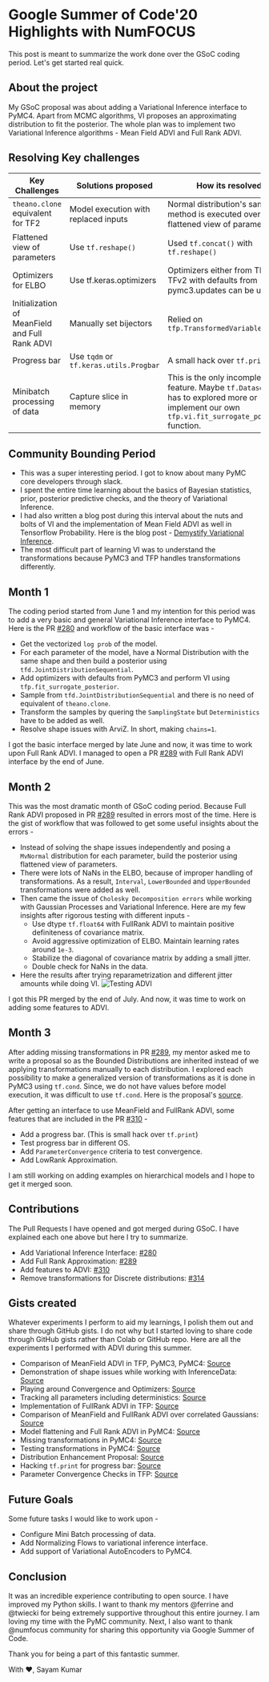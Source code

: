 # Google Summer of Code'20 Highlights with NumFOCUS

This post is meant to summarize the work done over the GSoC coding period. Let's get started real quick.

## About the project

My GSoC proposal was about adding a Variational Inference interface to PyMC4. Apart from MCMC algorithms, VI proposes an approximating distribution to fit the posterior. The whole plan was to implement two Variational Inference algorithms - Mean Field ADVI and Full Rank ADVI.

## Resolving Key challenges

| Key Challenges | Solutions proposed | How its resolved |
| --- | --- | --- |
| `theano.clone` equivalent for TF2 | Model execution with replaced inputs | Normal distribution's sample method is executed over flattened view of parameters |
| Flattened view of parameters | Use `tf.reshape()` | Used `tf.concat()` with `tf.reshape()` |
| Optimizers for ELBO | Use tf.keras.optimizers | Optimizers either from TFv1 or TFv2 with defaults from pymc3.updates can be used |
| Initialization of MeanField and Full Rank ADVI | Manually set bijectors | Relied on `tfp.TransformedVariable` |
| Progress bar | Use `tqdm` or `​tf.keras.utils.Progbar` | A small hack over `tf.print` |
| Minibatch processing of data | Capture slice in memory | This is the only incomplete feature. Maybe `tf.Dataset` API has to explored more or implement our own `tfp.vi.fit_surrogate_posterior` function.

## Community Bounding Period

* This was a super interesting period. I got to know about many PyMC core developers through slack.
* I spent the entire time learning about the basics of Bayesian statistics, prior, posterior predictive checks, and the theory of Variational Inference.
* I had also written a blog post during this interval about the nuts and bolts of VI and the implementation of Mean Field ADVI as well in Tensorflow Probability. Here is the blog post - [Demystify Variational Inference](https://www.codingpaths.com/gsoc/variational-inference/).
* The most difficult part of learning VI was to understand the transformations because PyMC3 and TFP handles transformations differently.

## Month 1

The coding period started from June 1 and my intention for this period was to add a very basic and general Variational Inference interface to PyMC4.
Here is the PR [#280](https://github.com/pymc-devs/pymc4/pull/280/) and workflow of the basic interface was -

* Get the vectorized `log prob` of the model.
* For each parameter of the model, have a Normal Distribution with the same shape and then build a posterior using `tfd.JointDistributionSequential`.
* Add optimizers with defaults from PyMC3 and perform VI using `tfp.fit_surrogate_posterior`.
* Sample from `tfd.JointDistributionSequential` and there is no need of equivalent of `theano.clone`.
* Transform the samples by quering the `SamplingState` but `Deterministics` have to be added as well.
* Resolve shape issues with ArviZ. In short, making `chains=1`.

I got the basic interface merged by late June and now, it was time to work upon Full Rank ADVI. I managed to open a PR [#289](https://github.com/pymc-devs/pymc4/pull/289) with Full Rank ADVI interface by the end of June.

## Month 2

This was the most dramatic month of GSoC coding period. Because Full Rank ADVI proposed in PR [#289](https://github.com/pymc-devs/pymc4/pull/289) resulted in errors most of the time. Here is the gist of workflow that was followed to get some useful insights about the errors -

* Instead of solving the shape issues independently and posing a `MvNormal` distribution for each parameter, build the posterior using flattened view of parameters.
* There were lots of NaNs in the ELBO, because of improper handling of transformations. As a result, `Interval`, `LowerBounded` and `UpperBounded` transformations were added as well.
* Then came the issue of `Cholesky Decomposition errors` while working with Gaussian Processes and Variational Inference. Here are my few insights after rigorous testing with different inputs -
    + Use dtype `tf.float64` with FullRank ADVI to maintain positive definiteness of covariance matrix.
    + Avoid aggressive optimization of ELBO. Maintain learning rates around `1e-3`.
    + Stabilize the diagonal of covariance matrix by adding a small jitter.
    + Double check for NaNs in the data.
* Here the results after trying reparametrization and different jitter amounts while doing VI.
![Testing ADVI](https://user-images.githubusercontent.com/11705326/88572649-2da17480-d048-11ea-952e-bbc472360438.png)

I got this PR merged by the end of July. And now, it was time to work on adding some features to ADVI.

## Month 3

After adding missing transformations in PR [#289](https://github.com/pymc-devs/pymc4/pull/289), my mentor asked me to write a proposal so as the Bounded Distributions are inherited instead of we applying transformations manually to each distribution. I explored each possibility to make a generalized version of transformations as it is done in PyMC3 using `tf.cond`. Since, we do not have values before model execution, it was difficult to use `tf.cond`. Here is the proposal's [source](https://gist.github.com/Sayam753/f434492fc19f78bb93f3002cdecfd002).

After getting an interface to use MeanField and FullRank ADVI, some features that are included in the PR [#310](https://github.com/pymc-devs/pymc4/pull/310) -

* Add a progress bar. (This is small hack over `tf.print`)
* Test progress bar in different OS.
* Add `ParameterConvergence` criteria to test convergence.
* Add LowRank Approximation.

I am still working on adding examples on hierarchical models and I hope to get it merged soon.

## Contributions

The Pull Requests I have opened and got merged during GSoC. I have explained each one above but here I try to summarize.

* Add Variational Inference Interface: [#280](https://github.com/pymc-devs/pymc4/pull/280)
* Add Full Rank Approximation: [#289](https://github.com/pymc-devs/pymc4/pull/289)
* Add features to ADVI: [#310](https://github.com/pymc-devs/pymc4/pull/310)
* Remove transformations for Discrete distributions: [#314](https://github.com/pymc-devs/pymc4/pull/314)

## Gists created

Whatever experiments I perform to aid my learnings, I polish them out and share through GitHub gists. I do not why but I started loving to share code through GitHub gists rather than Colab or GitHub repo. Here are all the experiments I performed with ADVI during this summer.

* Comparison of MeanField ADVI in TFP, PyMC3, PyMC4: [Source](https://gist.github.com/Sayam753/df2d11b6b5a1e875710656ecc013fad5)
* Demonstration of shape issues while working with InferenceData: [Source](https://gist.github.com/Sayam753/36bf35c482b705545eecb5353a8f8f6a)
* Playing around Convergence and Optimizers: [Source](https://gist.github.com/Sayam753/080a8daca8cadd30b350d7fb88cff293)
* Tracking all parameters including deterministics: [Source](https://gist.github.com/Sayam753/130f91ae60175ba277a4b358575eac75)
* Implementation of FullRank ADVI in TFP: [Source](https://gist.github.com/Sayam753/4e10b6a62da994470a245f843b9ef648)
* Comparison of MeanField and FullRank ADVI over correlated Gaussians: [Source](https://gist.github.com/Sayam753/23592188b951bdeb53029eb0c4f4f2c3)
* Model flattening and Full Rank ADVI in PyMC4: [Source](https://gist.github.com/Sayam753/cc5126279932cffd65064bdc44754c2a)
* Missing transformations in PyMC4: [Source](https://gist.github.com/Sayam753/50a1966172ed712d3974d007280fb0ae)
* Testing transformations in PyMC4: [Source](https://gist.github.com/Sayam753/1a014bbc1afcf4dea0bb5e946e2e103f)
* Distribution Enhancement Proposal: [Source](https://gist.github.com/Sayam753/f434492fc19f78bb93f3002cdecfd002)
* Hacking `tf.print` for progress bar: [Source](https://gist.github.com/Sayam753/34e3ad014424ebd2902727114520a582)
* Parameter Convergence Checks in TFP: [Source](https://gist.github.com/Sayam753/82e2dcd2b1807c18c71df88d16003072)

## Future Goals

Some future tasks I would like to work upon -

* Configure Mini Batch processing of data.
* Add Normalizing Flows to variational inference interface.
* Add support of Variational AutoEncoders to PyMC4.

## Conclusion

It was an incredible experience contributing to open source. I have improved my Python skills. I want to thank my mentors @ferrine and @twiecki for being extremely supportive throughout this entire journey. I am loving my time with the PyMC community. Next, I also want to thank @numfocus community for sharing this opportunity via Google Summer of Code.

Thank you for being a part of this fantastic summer.

With :heart:, Sayam Kumar
